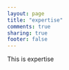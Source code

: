 ```yaml
---
layout: page
title: "expertise"
comments: true
sharing: true
footer: false
---
```

This is expertise
